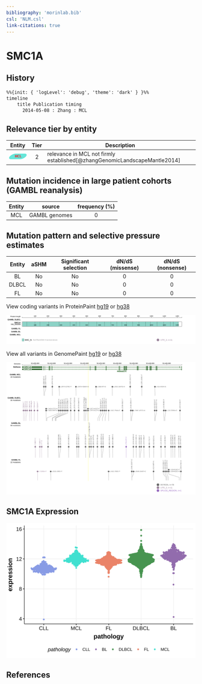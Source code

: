 ```yaml
---
bibliography: 'morinlab.bib'
csl: 'NLM.csl'
link-citations: true
---
```

# SMC1A

## History
```mermaid
%%{init: { 'logLevel': 'debug', 'theme': 'dark' } }%%
timeline
    title Publication timing
      2014-05-08 : Zhang : MCL
```

## Relevance tier by entity

|Entity|Tier|Description                            |
|:------:|:----:|---------------------------------------|
|![MCL](images/icons/MCL_tier2.png)   |2   |relevance in MCL not firmly established[@zhangGenomicLandscapeMantle2014]|

## Mutation incidence in large patient cohorts (GAMBL reanalysis)

|Entity|source       |frequency (%)|
|:------:|:-------------:|:-------------:|
|MCL   |GAMBL genomes|0            |

## Mutation pattern and selective pressure estimates

|Entity|aSHM|Significant selection|dN/dS (missense)|dN/dS (nonsense)|
|:------:|:----:|:---------------------:|:----------------:|:----------------:|
|BL    |No  |No                   |0               |0               |
|DLBCL |No  |No                   |0               |0               |
|FL    |No  |No                   |0               |0               |



View coding variants in ProteinPaint [hg19](https://morinlab.github.io/LLMPP/GAMBL/SMC1A_protein.html)  or [hg38](https://morinlab.github.io/LLMPP/GAMBL/SMC1A_protein_hg38.html)

![](images/proteinpaint/SMC1A_NM_006306.svg)

View all variants in GenomePaint [hg19](https://morinlab.github.io/LLMPP/GAMBL/SMC1A.html)  or [hg38](https://morinlab.github.io/LLMPP/GAMBL/SMC1A_hg38.html)

![](images/proteinpaint/SMC1A.svg)

## SMC1A Expression
![](images/gene_expression/SMC1A_by_pathology.svg)
<!-- ORIGIN: zhangGenomicLandscapeMantle2014 -->
<!-- MCL: zhangGenomicLandscapeMantle2014 -->

## References
